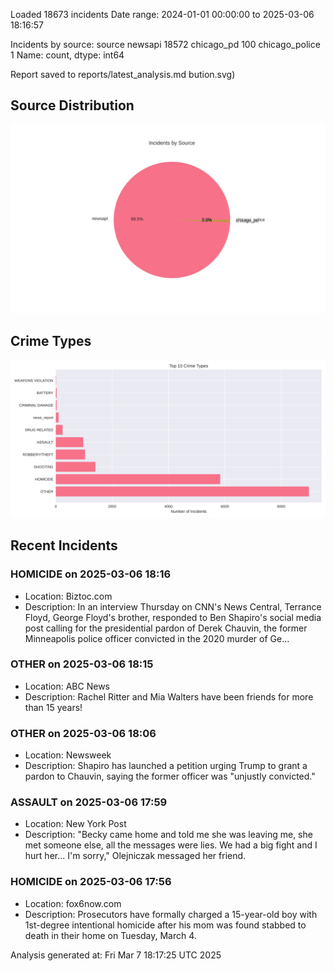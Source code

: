 
Loaded 18673 incidents
Date range: 2024-01-01 00:00:00 to 2025-03-06 18:16:57

Incidents by source:
source
newsapi           18572
chicago_pd          100
chicago_police        1
Name: count, dtype: int64

Report saved to reports/latest_analysis.md
bution.svg)

## Source Distribution
![Source Distribution](images/source_distribution.svg)

## Crime Types
![Crime Types](images/crime_types.svg)

## Recent Incidents

### HOMICIDE on 2025-03-06 18:16
- Location: Biztoc.com
- Description: In an interview Thursday on CNN's News Central, Terrance Floyd, George Floyd's brother, responded to Ben Shapiro's social media post calling for the presidential pardon of Derek Chauvin, the former Minneapolis police officer convicted in the 2020 murder of Ge…


### OTHER on 2025-03-06 18:15
- Location: ABC News
- Description: Rachel Ritter and Mia Walters have been friends for more than 15 years!


### OTHER on 2025-03-06 18:06
- Location: Newsweek
- Description: Shapiro has launched a petition urging Trump to grant a pardon to Chauvin, saying the former officer was "unjustly convicted."


### ASSAULT on 2025-03-06 17:59
- Location: New York Post
- Description: "Becky came home and told me she was leaving me, she met someone else, all the messages were lies. We had a big fight and I hurt her... I'm sorry," Olejniczak messaged her friend.


### HOMICIDE on 2025-03-06 17:56
- Location: fox6now.com
- Description: Prosecutors have formally charged a 15-year-old boy with 1st-degree intentional homicide after his mom was found stabbed to death in their home on Tuesday, March 4.

Analysis generated at: Fri Mar  7 18:17:25 UTC 2025
